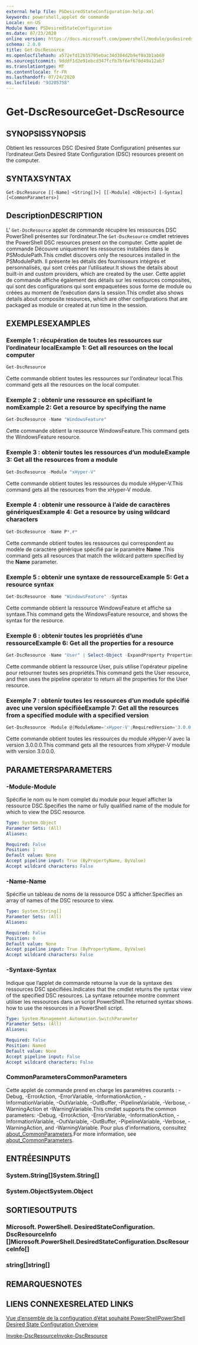 ```yaml
---
external help file: PSDesiredStateConfiguration-help.xml
keywords: powershell,applet de commande
Locale: en-US
Module Name: PSDesiredStateConfiguration
ms.date: 07/23/2020
online version: https://docs.microsoft.com/powershell/module/psdesiredstateconfiguration/get-dscresource?view=powershell-7.1&WT.mc_id=ps-gethelp
schema: 2.0.0
title: Get-DscResource
ms.openlocfilehash: a572efd12b35705ebac34d304d2b9ef0a3b1ab60
ms.sourcegitcommit: 9dddf1d2e91ebcd347fcfb7bf6ef670d49a12ab7
ms.translationtype: MT
ms.contentlocale: fr-FR
ms.lasthandoff: 07/24/2020
ms.locfileid: "93205758"
---
```

# <span data-ttu-id="62dcb-103">Get-DscResource</span><span class="sxs-lookup"><span data-stu-id="62dcb-103">Get-DscResource</span></span>

## <span data-ttu-id="62dcb-104">SYNOPSIS</span><span class="sxs-lookup"><span data-stu-id="62dcb-104">SYNOPSIS</span></span>
<span data-ttu-id="62dcb-105">Obtient les ressources DSC (Desired State Configuration) présentes sur l’ordinateur.</span><span class="sxs-lookup"><span data-stu-id="62dcb-105">Gets Desired State Configuration (DSC) resources present on the computer.</span></span>

## <span data-ttu-id="62dcb-106">SYNTAX</span><span class="sxs-lookup"><span data-stu-id="62dcb-106">SYNTAX</span></span>

```
Get-DscResource [[-Name] <String[]>] [[-Module] <Object>] [-Syntax] [<CommonParameters>]
```

## <span data-ttu-id="62dcb-107">Description</span><span class="sxs-lookup"><span data-stu-id="62dcb-107">DESCRIPTION</span></span>

<span data-ttu-id="62dcb-108">L' `Get-DscResource` applet de commande récupère les ressources DSC PowerShell présentes sur l’ordinateur.</span><span class="sxs-lookup"><span data-stu-id="62dcb-108">The `Get-DscResource` cmdlet retrieves the PowerShell DSC resources present on the computer.</span></span> <span data-ttu-id="62dcb-109">Cette applet de commande Découvre uniquement les ressources installées dans le PSModulePath.</span><span class="sxs-lookup"><span data-stu-id="62dcb-109">This cmdlet discovers only the resources installed in the PSModulePath.</span></span> <span data-ttu-id="62dcb-110">Il présente les détails des fournisseurs intégrés et personnalisés, qui sont créés par l’utilisateur.</span><span class="sxs-lookup"><span data-stu-id="62dcb-110">It shows the details about built-in and custom providers, which are created by the user.</span></span> <span data-ttu-id="62dcb-111">Cette applet de commande affiche également des détails sur les ressources composites, qui sont des configurations qui sont empaquetées sous forme de module ou créées au moment de l’exécution dans la session.</span><span class="sxs-lookup"><span data-stu-id="62dcb-111">This cmdlet also shows details about composite resources, which are other configurations that are packaged as module or created at run time in the session.</span></span>

## <span data-ttu-id="62dcb-112">EXEMPLES</span><span class="sxs-lookup"><span data-stu-id="62dcb-112">EXAMPLES</span></span>

### <span data-ttu-id="62dcb-113">Exemple 1 : récupération de toutes les ressources sur l’ordinateur local</span><span class="sxs-lookup"><span data-stu-id="62dcb-113">Example 1: Get all resources on the local computer</span></span>

```powershell
Get-DscResource
```

<span data-ttu-id="62dcb-114">Cette commande obtient toutes les ressources sur l'ordinateur local.</span><span class="sxs-lookup"><span data-stu-id="62dcb-114">This command gets all the resources on the local computer.</span></span>

### <span data-ttu-id="62dcb-115">Exemple 2 : obtenir une ressource en spécifiant le nom</span><span class="sxs-lookup"><span data-stu-id="62dcb-115">Example 2: Get a resource by specifying the name</span></span>

```powershell
Get-DscResource -Name "WindowsFeature"
```

<span data-ttu-id="62dcb-116">Cette commande obtient la ressource WindowsFeature.</span><span class="sxs-lookup"><span data-stu-id="62dcb-116">This command gets the WindowsFeature resource.</span></span>

### <span data-ttu-id="62dcb-117">Exemple 3 : obtenir toutes les ressources d’un module</span><span class="sxs-lookup"><span data-stu-id="62dcb-117">Example 3: Get all the resources from a module</span></span>

```powershell
Get-DscResource -Module "xHyper-V"
```

<span data-ttu-id="62dcb-118">Cette commande obtient toutes les ressources du module xHyper-V.</span><span class="sxs-lookup"><span data-stu-id="62dcb-118">This command gets all the resources from the xHyper-V module.</span></span>

### <span data-ttu-id="62dcb-119">Exemple 4 : obtenir une ressource à l’aide de caractères génériques</span><span class="sxs-lookup"><span data-stu-id="62dcb-119">Example 4: Get a resource by using wildcard characters</span></span>

```powershell
Get-DscResource -Name P*,r*
```

<span data-ttu-id="62dcb-120">Cette commande obtient toutes les ressources qui correspondent au modèle de caractère générique spécifié par le paramètre **Name** .</span><span class="sxs-lookup"><span data-stu-id="62dcb-120">This command gets all resources that match the wildcard pattern specified by the **Name** parameter.</span></span>

### <span data-ttu-id="62dcb-121">Exemple 5 : obtenir une syntaxe de ressource</span><span class="sxs-lookup"><span data-stu-id="62dcb-121">Example 5: Get a resource syntax</span></span>

```powershell
Get-DscResource -Name "WindowsFeature" -Syntax
```

<span data-ttu-id="62dcb-122">Cette commande obtient la ressource WindowsFeature et affiche sa syntaxe.</span><span class="sxs-lookup"><span data-stu-id="62dcb-122">This command gets the WindowsFeature resource, and shows the syntax for the resource.</span></span>

### <span data-ttu-id="62dcb-123">Exemple 6 : obtenir toutes les propriétés d’une ressource</span><span class="sxs-lookup"><span data-stu-id="62dcb-123">Example 6: Get all the properties for a resource</span></span>

```powershell
Get-DscResource -Name "User" | Select-Object -ExpandProperty Properties
```

<span data-ttu-id="62dcb-124">Cette commande obtient la ressource User, puis utilise l'opérateur pipeline pour retourner toutes ses propriétés.</span><span class="sxs-lookup"><span data-stu-id="62dcb-124">This command gets the User resource, and then uses the pipeline operator to return all the properties for the User resource.</span></span>

### <span data-ttu-id="62dcb-125">Exemple 7 : obtenir toutes les ressources d’un module spécifié avec une version spécifiée</span><span class="sxs-lookup"><span data-stu-id="62dcb-125">Example 7: Get all the resources from a specified module with a specified version</span></span>

```powershell
Get-DscResource -Module @{ModuleName='xHyper-V';RequiredVersion='3.0.0.0'}
```

<span data-ttu-id="62dcb-126">Cette commande obtient toutes les ressources du module xHyper-V avec la version 3.0.0.0.</span><span class="sxs-lookup"><span data-stu-id="62dcb-126">This command gets all the resources from xHyper-V module with version 3.0.0.0.</span></span>

## <span data-ttu-id="62dcb-127">PARAMETERS</span><span class="sxs-lookup"><span data-stu-id="62dcb-127">PARAMETERS</span></span>

### <span data-ttu-id="62dcb-128">-Module</span><span class="sxs-lookup"><span data-stu-id="62dcb-128">-Module</span></span>

<span data-ttu-id="62dcb-129">Spécifie le nom ou le nom complet du module pour lequel afficher la ressource DSC.</span><span class="sxs-lookup"><span data-stu-id="62dcb-129">Specifies the name or fully qualified name of the module for which to view the DSC resource.</span></span>

```yaml
Type: System.Object
Parameter Sets: (All)
Aliases:

Required: False
Position: 1
Default value: None
Accept pipeline input: True (ByPropertyName, ByValue)
Accept wildcard characters: False
```

### <span data-ttu-id="62dcb-130">-Name</span><span class="sxs-lookup"><span data-stu-id="62dcb-130">-Name</span></span>

<span data-ttu-id="62dcb-131">Spécifie un tableau de noms de la ressource DSC à afficher.</span><span class="sxs-lookup"><span data-stu-id="62dcb-131">Specifies an array of names of the DSC resource to view.</span></span>

```yaml
Type: System.String[]
Parameter Sets: (All)
Aliases:

Required: False
Position: 0
Default value: None
Accept pipeline input: True (ByPropertyName, ByValue)
Accept wildcard characters: False
```

### <span data-ttu-id="62dcb-132">-Syntaxe</span><span class="sxs-lookup"><span data-stu-id="62dcb-132">-Syntax</span></span>

<span data-ttu-id="62dcb-133">Indique que l’applet de commande retourne la vue de la syntaxe des ressources DSC spécifiées.</span><span class="sxs-lookup"><span data-stu-id="62dcb-133">Indicates that the cmdlet returns the syntax view of the specified DSC resources.</span></span> <span data-ttu-id="62dcb-134">La syntaxe retournée montre comment utiliser les ressources dans un script PowerShell.</span><span class="sxs-lookup"><span data-stu-id="62dcb-134">The returned syntax shows how to use the resources in a PowerShell script.</span></span>

```yaml
Type: System.Management.Automation.SwitchParameter
Parameter Sets: (All)
Aliases:

Required: False
Position: Named
Default value: None
Accept pipeline input: False
Accept wildcard characters: False
```

### <span data-ttu-id="62dcb-135">CommonParameters</span><span class="sxs-lookup"><span data-stu-id="62dcb-135">CommonParameters</span></span>

<span data-ttu-id="62dcb-136">Cette applet de commande prend en charge les paramètres courants : -Debug, -ErrorAction, -ErrorVariable, -InformationAction, -InformationVariable, -OutVariable, -OutBuffer, -PipelineVariable, -Verbose, -WarningAction et -WarningVariable.</span><span class="sxs-lookup"><span data-stu-id="62dcb-136">This cmdlet supports the common parameters: -Debug, -ErrorAction, -ErrorVariable, -InformationAction, -InformationVariable, -OutVariable, -OutBuffer, -PipelineVariable, -Verbose, -WarningAction, and -WarningVariable.</span></span> <span data-ttu-id="62dcb-137">Pour plus d’informations, consultez [about_CommonParameters](https://go.microsoft.com/fwlink/?LinkID=113216).</span><span class="sxs-lookup"><span data-stu-id="62dcb-137">For more information, see [about_CommonParameters](https://go.microsoft.com/fwlink/?LinkID=113216).</span></span>

## <span data-ttu-id="62dcb-138">ENTRÉES</span><span class="sxs-lookup"><span data-stu-id="62dcb-138">INPUTS</span></span>

### <span data-ttu-id="62dcb-139">System.String[]</span><span class="sxs-lookup"><span data-stu-id="62dcb-139">System.String[]</span></span>

### <span data-ttu-id="62dcb-140">System.Object</span><span class="sxs-lookup"><span data-stu-id="62dcb-140">System.Object</span></span>

## <span data-ttu-id="62dcb-141">SORTIES</span><span class="sxs-lookup"><span data-stu-id="62dcb-141">OUTPUTS</span></span>

### <span data-ttu-id="62dcb-142">Microsoft. PowerShell. DesiredStateConfiguration. DscResourceInfo []</span><span class="sxs-lookup"><span data-stu-id="62dcb-142">Microsoft.PowerShell.DesiredStateConfiguration.DscResourceInfo[]</span></span>

### <span data-ttu-id="62dcb-143">string[]</span><span class="sxs-lookup"><span data-stu-id="62dcb-143">string[]</span></span>

## <span data-ttu-id="62dcb-144">REMARQUES</span><span class="sxs-lookup"><span data-stu-id="62dcb-144">NOTES</span></span>

## <span data-ttu-id="62dcb-145">LIENS CONNEXES</span><span class="sxs-lookup"><span data-stu-id="62dcb-145">RELATED LINKS</span></span>

[<span data-ttu-id="62dcb-146">Vue d’ensemble de la configuration d’état souhaité PowerShell</span><span class="sxs-lookup"><span data-stu-id="62dcb-146">PowerShell Desired State Configuration Overview</span></span>](/powershell/scripting/dsc/overview/overview)

[<span data-ttu-id="62dcb-147">Invoke-DscResource</span><span class="sxs-lookup"><span data-stu-id="62dcb-147">Invoke-DscResource</span></span>](/powershell/module/PSDesiredStateConfiguration/Invoke-DscResource)

